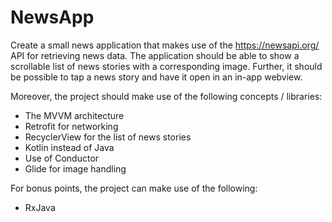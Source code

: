 # NewsApp

Create a small news application that makes use of the https://newsapi.org/ API for retrieving news data. The application should be able to show a scrollable list of news stories with a corresponding image. Further, it should be possible to tap a news story and have it open in an in-app webview. 

Moreover, the project should make use of the following concepts / libraries:
* The MVVM architecture
* Retrofit for networking
* RecyclerView for the list of news stories
* Kotlin instead of Java
* Use of Conductor
* Glide for image handling

For bonus points, the project can make use of the following:
* RxJava
